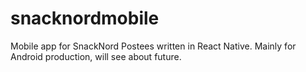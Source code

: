 # snacknordmobile
Mobile app for SnackNord Postees written in React Native.
Mainly for Android production, will see about future.
